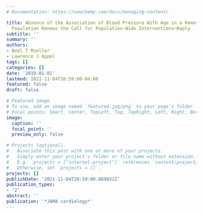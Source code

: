 ```yaml
---
# Documentation: https://wowchemy.com/docs/managing-content/

title: Absence of the Association of Blood Pressure With Age in a Remote Venezuelan
  Population Renews the Call for Population-Wide Interventions—Reply
subtitle: ''
summary: ''
authors:
- Noel T Mueller
- Lawrence J Appel
tags: []
categories: []
date: '2019-01-01'
lastmod: 2021-11-04T16:59:00-04:00
featured: false
draft: false

# Featured image
# To use, add an image named `featured.jpg/png` to your page's folder.
# Focal points: Smart, Center, TopLeft, Top, TopRight, Left, Right, BottomLeft, Bottom, BottomRight.
image:
  caption: ''
  focal_point: ''
  preview_only: false

# Projects (optional).
#   Associate this post with one or more of your projects.
#   Simply enter your project's folder or file name without extension.
#   E.g. `projects = ["internal-project"]` references `content/project/deep-learning/index.md`.
#   Otherwise, set `projects = []`.
projects: []
publishDate: '2021-11-04T20:59:00.869831Z'
publication_types:
- '2'
abstract: ''
publication: '*JAMA cardiology*'
---
```

